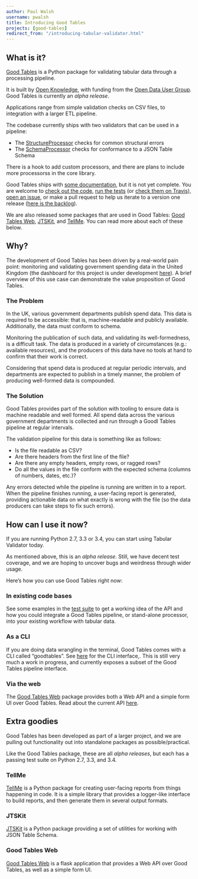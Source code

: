 ```yaml
---
author: Paul Walsh
username: pwalsh
title: Introducing Good Tables
projects: [good-tables]
redirect_from: "/introducing-tabular-validator.html"
---
```


## What is it?

[Good Tables](https://github.com/okfn/goodtables) is a Python package for validating tabular data through a processing pipeline.

It is built by [Open Knowledge](https://okfn.org), with funding from the [Open Data User Group](https://www.gov.uk/government/groups/open-data-user-group). Good Tables is currently an *alpha release*.

Applications range from simple validation checks on CSV files, to integration with a larger ETL pipeline.

The codebase currently ships with two validators that can be used in a pipeline:

* The [StructureProcessor](https://github.com/okfn/goodtables/blob/master/goodtables/processors/structure.py) checks for common structural errors
* The [SchemaProcessor](https://github.com/okfn/tabular-validator/blob/master/goodtables/processors/schema.py) checks for conformance to a JSON Table Schema

There is a hook to add custom processors, and there are plans to include more processorss in the core library.

Good Tables ships with [some documentation](https://goodtables.readthedocs.io/en/latest/), but it is not yet complete. You are welcome to [check out the code](https://github.com/okfn/goodtables), [run the tests](https://github.com/okfn/goodtables/blob/master/test.sh) (or [check them on Travis](https://travis-ci.org/okfn/goodtables)), [open an issue](https://github.com/okfn/goodtables/issues), or make a pull request to help us iterate to a version one release ([here is the backlog](https://github.com/okfn/goodtables/milestones/Backlog)).

We are also released some packages that are used in Good Tables: [Good Tables Web](https://github.com/okfn/goodtables-web), [JTSKit](https://github.com/okfn/jtskit-py), and [TellMe](https://github.com/okfn/tellme). You can read more about each of these below.

## Why?

The development of Good Tables has been driven by a real-world pain point: monitoring and validating government spending data in the United Kingdom (the dashboard for this project is under development [here](https://github.com/okfn/spend-publishing-dashboard)). A brief overview of this use case can demonstrate the value proposition of Good Tables.

### The Problem

In the UK, various government departments publish spend data. This data is required to be accessible: that is, machine-readable and publicly available. Additionally, the data must conform to schema.

Monitoring the publication of such data, and validating its well-formedness, is a difficult task. The data is produced in a variety of circumstances (e.g.: available resources), and the producers of this data have no tools at hand to confirm that their work is correct.

Considering that spend data is produced at regular periodic intervals, and departments are expected to publish in a timely manner, the problem of producing well-formed data is compounded.

### The Solution

Good Tables provides part of the solution with tooling to ensure data is machine readable and well formed. All spend data across the various government departments is collected and run through a Goodl Tables pipeline at regular intervals.

The validation pipeline for this data is something like as follows:

* Is the file readable as CSV?
* Are there headers from the first line of the file?
* Are there any empty headers, empty rows, or ragged rows?
* Do all the values in the file conform with the expected schema (columns of numbers, dates, etc.)?

Any errors detected while the pipeline is running are written in to a report. When the pipeline finishes running, a user-facing report is generated, providing actionable data on what exactly is wrong with the file (so the data producers can take steps to fix such errors).

## How can I use it now?

If you are running Python 2.7, 3.3 or 3.4, you can start using Tabular Validator today.

As mentioned above, this is an *alpha release*. Still, we have decent test coverage, and we are hoping to uncover bugs and weirdness through wider usage.

Here’s how you can use Good Tables right now:

### In existing code bases
See some examples in the [test suite](https://github.com/okfn/goodtables/tree/master/tests) to get a working idea of the API and how you could integrate a Good Tables pipeline, or stand-alone processor, into your existing workflow with tabular data.

### As a CLI
If you are doing data wrangling in the terminal, Good Tables comes with a CLI called “goodtables”. See [here](https://github.com/okfn/goodtables/blob/master/goodtables/cli/main.py) for the CLI interface,. This is still very much a work in progress, and currently exposes a subset of the Good Tables pipeline interface.

### Via the web
The [Good Tables Web](https://github.com/okfn/goodtables-web) package provides both a Web API and a simple form UI over Good Tables. Read about the current API [here](https://github.com/okfn/goodtables-web/blob/master/README.md).

## Extra goodies

Good Tables has been developed as part of a larger project, and we are pulling out functionality out into standalone packages as possible/practical.

Like the Good Tables package, these are all *alpha releases*, but each has a passing test suite on Python 2.7, 3.3, and 3.4.

### TellMe

[TellMe](https://github.com/okfn/tellme) is a Python package for creating user-facing reports from things happening in code. It is a simple library that provides a logger-like interface to build reports, and then generate them in several output formats.

### JTSKit

[JTSKit](https://github.com/okfn/jtskit-py) is a Python package providing a set of utilities for working with JSON Table Schema.

### Good Tables Web

[Good Tables Web](https://github.com/okfn/goodtables-web) is a flask application that provides a Web API over Good Tables, as well as a simple form UI.
